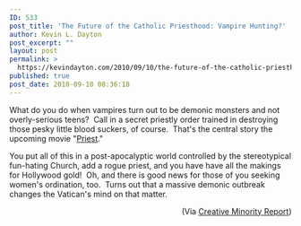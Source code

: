 ```yaml
---
ID: 533
post_title: 'The Future of the Catholic Priesthood: Vampire Hunting?'
author: Kevin L. Dayton
post_excerpt: ""
layout: post
permalink: >
  https://kevindayton.com/2010/09/10/the-future-of-the-catholic-priesthood-vampire-hunting/
published: true
post_date: 2010-09-10 08:36:18
---
```

What do you do when vampires turn out to be demonic monsters and not overly-serious teens?  Call in a secret priestly order trained in destroying those pesky little blood suckers, of course.  That's the central story the upcoming movie "<a title="http://www.imdb.com/title/tt0822847/" href="http://www.imdb.com/title/tt0822847/" target="_blank">Priest</a>."

You put all of this in a post-apocalyptic world controlled by the stereotypical fun-hating Church, add a rogue priest, and you have have all the makings for Hollywood gold!  Oh, and there is good news for those of you seeking women's ordination, too.  Turns out that a massive demonic outbreak changes the Vatican's mind on that matter.
<p style="text-align: center"></p>
<p style="text-align: right">(Via <a title="http://www.creativeminorityreport.com/2010/09/post-apocalyptic-priestly-vampire.html" href="http://www.creativeminorityreport.com/2010/09/post-apocalyptic-priestly-vampire.html" target="_blank">Creative Minority Report</a>)</p>
